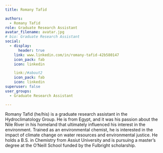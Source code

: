 ```yaml
---
title: Romany Tafid

authors:
  - Romany Tafid
role: Graduate Research Assistant
avatar_filename: avatar.jpg
# bio: Graduate Research Assistant
social:
  - display:
      header: true
    link: www.linkedin.com/in/romany-tafid-42b580147
    icon_pack: fab
    icon: linkedin

    link:/#about2
    icon_pack: fab
    icon: linkedin
superuser: false
user_groups:
  - Graduate Research Assistant

---
```

Romany Tafid (he/his) is a graduate research assistant in the Hydroclimatology Group. He is from Egypt, and it was his passion about the Nile River in his homeland that ultimately influenced his interest in the environment. Trained as an environmental chemist, he is interested in the impact of climate change on water resources and environmental justice. He holds a B.S. in Chemistry from Assiut University and is pursuing a master’s degree at the O’Neill School funded by the Fulbright scholarship.
